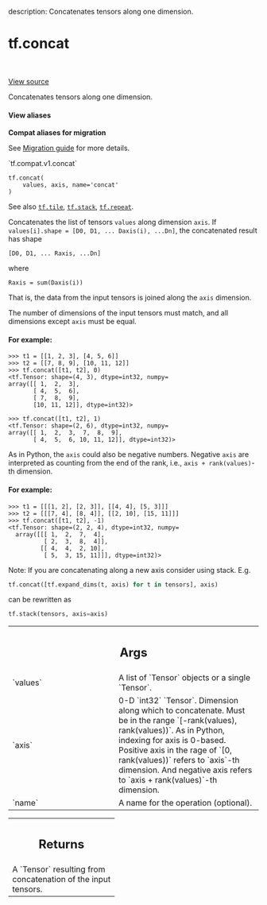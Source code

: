 description: Concatenates tensors along one dimension.

<div itemscope itemtype="http://developers.google.com/ReferenceObject">
<meta itemprop="name" content="tf.concat" />
<meta itemprop="path" content="Stable" />
</div>

# tf.concat

<!-- Insert buttons and diff -->

<table class="tfo-notebook-buttons tfo-api nocontent" align="left">

</table>

<a target="_blank" class="external" href="/code/stable/tensorflow/python/ops/array_ops.py">View source</a>



Concatenates tensors along one dimension.

<section class="expandable">
  <h4 class="showalways">View aliases</h4>
  <p>
<b>Compat aliases for migration</b>
<p>See
<a href="https://www.tensorflow.org/guide/migrate">Migration guide</a> for
more details.</p>
<p>`tf.compat.v1.concat`</p>
</p>
</section>

<pre class="devsite-click-to-copy prettyprint lang-py tfo-signature-link">
<code>tf.concat(
    values, axis, name=&#x27;concat&#x27;
)
</code></pre>



<!-- Placeholder for "Used in" -->

See also <a href="../tf/tile.md"><code>tf.tile</code></a>, <a href="../tf/stack.md"><code>tf.stack</code></a>, <a href="../tf/repeat.md"><code>tf.repeat</code></a>.

Concatenates the list of tensors `values` along dimension `axis`.  If
`values[i].shape = [D0, D1, ... Daxis(i), ...Dn]`, the concatenated
result has shape

    [D0, D1, ... Raxis, ...Dn]

where

    Raxis = sum(Daxis(i))

That is, the data from the input tensors is joined along the `axis`
dimension.

The number of dimensions of the input tensors must match, and all dimensions
except `axis` must be equal.

#### For example:



```
>>> t1 = [[1, 2, 3], [4, 5, 6]]
>>> t2 = [[7, 8, 9], [10, 11, 12]]
>>> tf.concat([t1, t2], 0)
<tf.Tensor: shape=(4, 3), dtype=int32, numpy=
array([[ 1,  2,  3],
       [ 4,  5,  6],
       [ 7,  8,  9],
       [10, 11, 12]], dtype=int32)>
```

```
>>> tf.concat([t1, t2], 1)
<tf.Tensor: shape=(2, 6), dtype=int32, numpy=
array([[ 1,  2,  3,  7,  8,  9],
       [ 4,  5,  6, 10, 11, 12]], dtype=int32)>
```

As in Python, the `axis` could also be negative numbers. Negative `axis`
are interpreted as counting from the end of the rank, i.e.,
 `axis + rank(values)`-th dimension.

#### For example:



```
>>> t1 = [[[1, 2], [2, 3]], [[4, 4], [5, 3]]]
>>> t2 = [[[7, 4], [8, 4]], [[2, 10], [15, 11]]]
>>> tf.concat([t1, t2], -1)
<tf.Tensor: shape=(2, 2, 4), dtype=int32, numpy=
  array([[[ 1,  2,  7,  4],
          [ 2,  3,  8,  4]],
         [[ 4,  4,  2, 10],
          [ 5,  3, 15, 11]]], dtype=int32)>
```

Note: If you are concatenating along a new axis consider using stack.
E.g.

```python
tf.concat([tf.expand_dims(t, axis) for t in tensors], axis)
```

can be rewritten as

```python
tf.stack(tensors, axis=axis)
```

<!-- Tabular view -->
 <table class="responsive fixed orange">
<colgroup><col width="214px"><col></colgroup>
<tr><th colspan="2"><h2 class="add-link">Args</h2></th></tr>

<tr>
<td>
`values`
</td>
<td>
A list of `Tensor` objects or a single `Tensor`.
</td>
</tr><tr>
<td>
`axis`
</td>
<td>
0-D `int32` `Tensor`.  Dimension along which to concatenate. Must be
in the range `[-rank(values), rank(values))`. As in Python, indexing for
axis is 0-based. Positive axis in the rage of `[0, rank(values))` refers
to `axis`-th dimension. And negative axis refers to `axis +
rank(values)`-th dimension.
</td>
</tr><tr>
<td>
`name`
</td>
<td>
A name for the operation (optional).
</td>
</tr>
</table>



<!-- Tabular view -->
 <table class="responsive fixed orange">
<colgroup><col width="214px"><col></colgroup>
<tr><th colspan="2"><h2 class="add-link">Returns</h2></th></tr>
<tr class="alt">
<td colspan="2">
A `Tensor` resulting from concatenation of the input tensors.
</td>
</tr>

</table>

